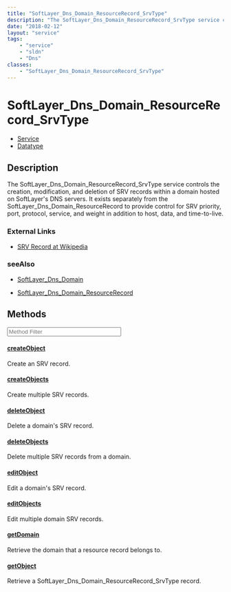 ```yaml
---
title: "SoftLayer_Dns_Domain_ResourceRecord_SrvType"
description: "The SoftLayer_Dns_Domain_ResourceRecord_SrvType service controls the creation, modification, and deletion of SRV records... "
date: "2018-02-12"
layout: "service"
tags:
    - "service"
    - "sldn"
    - "Dns"
classes:
    - "SoftLayer_Dns_Domain_ResourceRecord_SrvType"
---
```

# SoftLayer_Dns_Domain_ResourceRecord_SrvType
<div id='service-datatype'>
    <ul id='sldn-reference-tabs'>
    <li id='service'> <a href='/reference/services/SoftLayer_Dns_Domain_ResourceRecord_SrvType' >Service</a></li>    <li id='datatype'> <a href='/reference/datatypes/SoftLayer_Dns_Domain_ResourceRecord_SrvType' >Datatype</a></li>
    </ul>
</div>

## Description
The SoftLayer_Dns_Domain_ResourceRecord_SrvType service controls the creation, modification, and deletion of SRV records within a domain hosted on SoftLayer's DNS servers. It exists separately from the SoftLayer_Dns_Domain_ResourceRecord to provide control for SRV priority, port, protocol, service, and weight in addition to host, data, and time-to-live. 

### External Links


* [SRV Record at Wikipedia](http://en.wikipedia.org/wiki/SRV_record)




### seeAlso

* [SoftLayer_Dns_Domain](/reference/datatypes/SoftLayer_Dns_Domain )


* [SoftLayer_Dns_Domain_ResourceRecord](/reference/services/SoftLayer_Dns_Domain_ResourceRecord )


        
<div id="properties" class="content service-content">

## Methods

<div class="view-filters">
    <div class="clearfix">
        <div class="search-input-box">
            <input placeholder="Method Filter" onkeyup="titleSearch(inputId='edit-combine', divId='method-div', elementClass='method-row')" 
                type="text" id="edit-combine" value="" size="30" maxlength="128" class="form-text">
        </div>
    </div>
</div>

<div id="method-div">

<div class="method-row">

#### [createObject](/reference/services/SoftLayer_Dns_Domain_ResourceRecord_SrvType/createObject)
Create an SRV record.
</div>

<div class="method-row">

#### [createObjects](/reference/services/SoftLayer_Dns_Domain_ResourceRecord_SrvType/createObjects)
Create multiple SRV records.
</div>

<div class="method-row">

#### [deleteObject](/reference/services/SoftLayer_Dns_Domain_ResourceRecord_SrvType/deleteObject)
Delete a domain's SRV record.
</div>

<div class="method-row">

#### [deleteObjects](/reference/services/SoftLayer_Dns_Domain_ResourceRecord_SrvType/deleteObjects)
Delete multiple SRV records from a domain.
</div>

<div class="method-row">

#### [editObject](/reference/services/SoftLayer_Dns_Domain_ResourceRecord_SrvType/editObject)
Edit a domain's SRV record.
</div>

<div class="method-row">

#### [editObjects](/reference/services/SoftLayer_Dns_Domain_ResourceRecord_SrvType/editObjects)
Edit multiple domain SRV records.
</div>

<div class="method-row">

#### [getDomain](/reference/services/SoftLayer_Dns_Domain_ResourceRecord_SrvType/getDomain)
Retrieve the domain that a resource record belongs to.
</div>

<div class="method-row">

#### [getObject](/reference/services/SoftLayer_Dns_Domain_ResourceRecord_SrvType/getObject)
Retrieve a SoftLayer_Dns_Domain_ResourceRecord_SrvType record.
</div>
</div>

</div>

